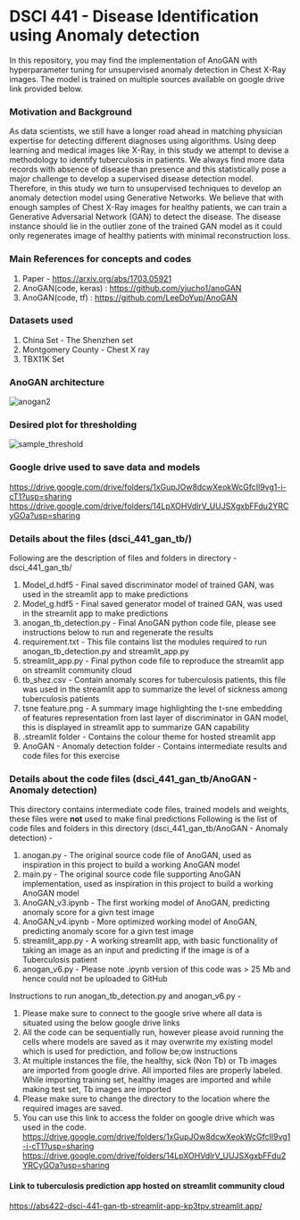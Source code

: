 # DSCI 441 - Disease Identification using Anomaly detection
In this repository, you may find the implementation of AnoGAN with hyperparameter tuning for unsupervised anomaly detection in Chest X-Ray images. The model is trained on multiple sources available on google drive link provided below. 

### Motivation and Background
As data scientists, we still have a longer road ahead in matching physician expertise for detecting different diagnoses using algorithms. Using deep learning and medical images like X-Ray, in this study we attempt to devise a methodology to identify tuberculosis in patients. We always find more data records with absence of
disease than presence and this statistically pose a major challenge to develop a supervised disease detection model. Therefore, in this study we turn to unsupervised techniques to develop an anomaly detection model using Generative Networks. We believe that with enough samples of Chest X-Ray images for healthy patients, we can train a Generative Adversarial Network (GAN) to detect the disease. The disease instance should lie in the outlier zone of the trained GAN model as it could only regenerates image of healthy patients with minimal reconstruction loss.


### Main References for concepts and codes
1. Paper - https://arxiv.org/abs/1703.05921
2. AnoGAN(code, keras) : https://github.com/yjucho1/anoGAN
3. AnoGAN(code, tf) : https://github.com/LeeDoYup/AnoGAN

### Datasets used 
1. China Set - The Shenzhen set
2. Montgomery County - Chest X ray
3. TBX11K Set

### AnoGAN architecture
![anogan2](https://user-images.githubusercontent.com/111200749/232359547-9be3de20-df80-4f7d-b15e-e0987aa43c84.png)

### Desired plot for thresholding 
![sample_threshold](https://user-images.githubusercontent.com/111200749/232359587-14cfa741-374b-4a89-8183-fe38faad3220.png)

### Google drive used to save data and models
https://drive.google.com/drive/folders/1xGupJOw8dcwXeokWcGfcIl9vg1-i-cT1?usp=sharing 
https://drive.google.com/drive/folders/14LpXOHVdlrV_UUJSXgxbFFdu2YRCyGOa?usp=sharing

### Details about the files (dsci_441_gan_tb/)
Following are the description of files and folders in directory - dsci_441_gan_tb/

1. Model_d.hdf5 - Final saved discriminator model of trained GAN, was used in the streamlit app to make predictions
2. Model_g.hdf5 - Final saved generator model of trained GAN, was used in the streamlit app to make predictions
3. anogan_tb_detection.py - Final AnoGAN python code file, please see instructions below to run and regenerate the results
4. requirement.txt - This file contains list the modules required to run anogan_tb_detection.py and streamlit_app.py
5. streamlit_app.py - Final python code file to reproduce the streamlit app on streamlit community cloud
6. tb_shez.csv - Contain anomaly scores for tuberculosis patients, this file was used in the streamlit app to summarize the level of sickness among tuberculosis patients
7. tsne feature.png - A summary image highlighting the t-sne embedding of features representation from last layer of discriminator in GAN model, this is displayed in streamlit app to summarize GAN capability
8. .streamlit folder - Contains the colour theme for hosted streamlit app
9. AnoGAN - Anomaly detection folder - Contains intermediate results and code files for this exercise

### Details about the code files (dsci_441_gan_tb/AnoGAN - Anomaly detection)
This directory contains intermediate code files, trained models and weights, these files were <b>not</b> used to make final predictions
Following is the list of code files and folders in this directory (dsci_441_gan_tb/AnoGAN - Anomaly detection) -

1. anogan.py - The original source code file of AnoGAN, used as inspiration in this project to build a working AnoGAN model
2. main.py - The original source code file supporting AnoGAN implementation, used as inspiration in this project to build a working AnoGAN model
3. AnoGAN_v3.ipynb - The first working model of AnoGAN, predicting anomaly score for a givn test image
4. AnoGAN_v4.ipynb - More optimized working model of AnoGAN, predicting anomaly score for a givn test image
5. streamlit_app.py - A working streamlit app, with basic functionality of taking an image as an input and predicting if the image is of a Tuberculosis patient
6. anogan_v6.py - Please note .ipynb version of this code was > 25 Mb and hence could not be uploaded to GitHub

Instructions to run anogan_tb_detection.py and anogan_v6.py -

1. Please make sure to connect to the google srive where all data is situated using the below google drive links
2. All the code can be sequentially run, however please avoid running the cells where models are saved as it may overwrite my existing model which is used for prediction, and follow be;ow instructions
3. At multiple instances the file, the healthy, sick (Non Tb) or Tb images are imported from google drive. All imported files are properly labeled. While importing training set, healthy images are imported and while making test set, Tb images are imported
4. Please make sure to change the directory to the location where the required images are saved.
5. You can use this link to access the folder on google drive which was used in the code. https://drive.google.com/drive/folders/1xGupJOw8dcwXeokWcGfcIl9vg1-i-cT1?usp=sharing https://drive.google.com/drive/folders/14LpXOHVdlrV_UUJSXgxbFFdu2YRCyGOa?usp=sharing

#### Link to tuberculosis prediction app hosted on streamlit community cloud 
https://abs422-dsci-441-gan-tb-streamlit-app-kp3tpv.streamlit.app/
